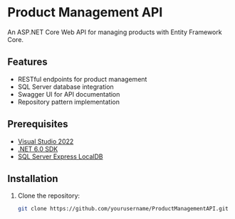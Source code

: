 # Product Management API

An ASP.NET Core Web API for managing products with Entity Framework Core.

## Features
- RESTful endpoints for product management
- SQL Server database integration
- Swagger UI for API documentation
- Repository pattern implementation

## Prerequisites
- [Visual Studio 2022](https://visualstudio.microsoft.com/)
- [.NET 6.0 SDK](https://dotnet.microsoft.com/download)
- [SQL Server Express LocalDB](https://docs.microsoft.com/en-us/sql/database-engine/configure-windows/sql-server-express-localdb)

## Installation
1. Clone the repository:
   ```bash
   git clone https://github.com/yourusername/ProductManagementAPI.git
